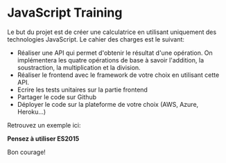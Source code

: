 # JavaScript Training

Le but du projet est de créer une calculatrice en utilisant uniquement des technologies JavaScript. Le cahier des charges est le suivant:
- Réaliser une API qui permet d'obtenir le résultat d'une opération. On implémentera les quatre opérations de base à savoir l'addition, la soustraction, la multiplication et la division.
- Réaliser le frontend avec le framework de votre choix en utilisant cette API.
- Ecrire les tests unitaires sur la partie frontend
- Partager le code sur Github
- Déployer le code sur la plateforme de votre choix (AWS, Azure, Heroku...)

Retrouvez un exemple ici: 

**Pensez à utiliser ES2015**

Bon courage!
